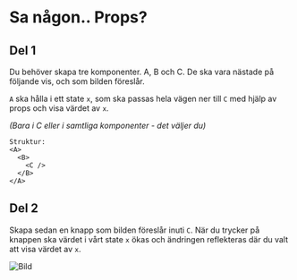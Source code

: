 # Sa någon.. Props?

## Del 1
Du behöver skapa tre komponenter. A, B och C. De ska vara nästade på följande vis, och som bilden föreslår.

`A` ska hålla i ett state `x`, som ska passas hela vägen ner till `C` med hjälp av props och visa värdet av `x`. 

*(Bara i C eller i samtliga komponenter - det väljer du)*

```
Struktur:
<A>
  <B>
    <C />
  </B>
</A>
```

## Del 2
Skapa sedan en knapp som bilden föreslår inuti `C`. När du trycker på knappen ska värdet i vårt state `x` ökas och ändringen reflekteras där du valt att visa värdet av `x`.


![Bild](https://github.com/cme-osuka/webbmobilapplikation/blob/main/exercises/react-recap/images/passingprops.png?raw=true)